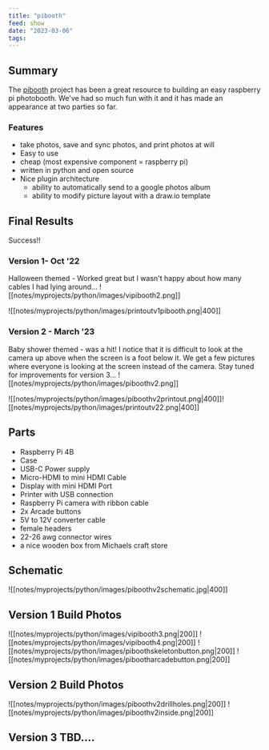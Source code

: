 ```yaml
---
title: "pibooth"
feed: show
date: "2023-03-06"
tags: 
---
```


## Summary
The [pibooth](pibooth.org) project has been a great resource to building an easy raspberry pi photobooth. We've had so much fun with it and it has made an appearance at two parties so far. 

### Features
- take photos, save and sync photos, and print photos at will
- Easy to use
- cheap (most expensive component = raspberry pi)
- written in python and open source
- Nice plugin architecture
	- ability to automatically send to a google photos album
	- ability to modify picture layout with a draw.io template

## Final Results
Success!!

### Version 1- Oct '22
Halloween themed - Worked great but I wasn't happy about how many cables I had lying around...
![[notes/myprojects/python/images/vipibooth2.png]]

![[notes/myprojects/python/images/printoutv1pibooth.png|400]]

### Version 2 - March '23
Baby shower themed - was a hit! I notice that it is difficult to look at the camera up above when the screen is a foot below it. We get a few pictures where everyone is looking at the screen instead of the camera. Stay tuned for improvements for version 3...
![[notes/myprojects/python/images/piboothv2.png]]

![[notes/myprojects/python/images/piboothv2printout.png|400]]![[notes/myprojects/python/images/printoutv22.png|400]]


## Parts

- Raspberry Pi 4B
- Case
- USB-C Power supply
- Micro-HDMI to mini HDMI Cable
- Display with mini HDMI Port
- Printer with USB connection
- Raspberry Pi camera with ribbon cable
- 2x Arcade buttons
- 5V to 12V converter cable
- female headers
- 22-26 awg connector wires
- a nice wooden box from Michaels craft store

## Schematic

![[notes/myprojects/python/images/piboothv2schematic.jpg|400]]

## Version 1 Build Photos
![[notes/myprojects/python/images/vipibooth3.png|200]]
![[notes/myprojects/python/images/vipibooth4.png|200]]
![[notes/myprojects/python/images/piboothskeletonbutton.png|200]]
![[notes/myprojects/python/images/pibootharcadebutton.png|200]]

## Version 2 Build Photos
![[notes/myprojects/python/images/piboothv2drillholes.png|200]]
![[notes/myprojects/python/images/piboothv2inside.png|200]]

## Version 3 TBD....